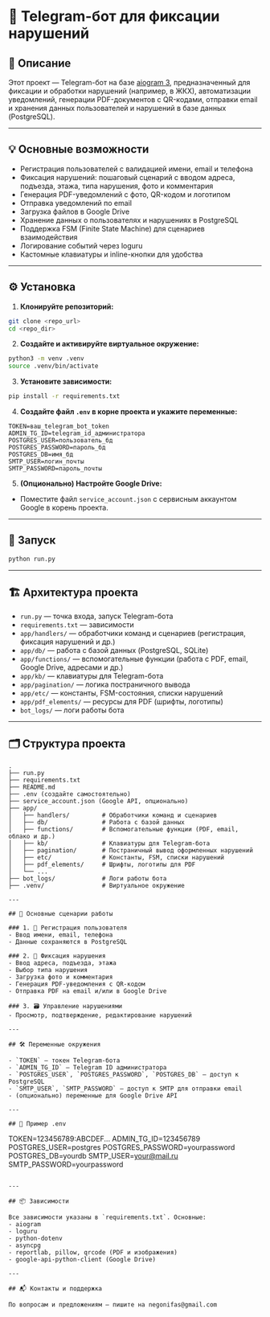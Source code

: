 # 🚨 Telegram-бот для фиксации нарушений

## 📝 Описание

Этот проект — Telegram-бот на базе [aiogram 3](https://docs.aiogram.dev/en/latest/), предназначенный для фиксации и обработки нарушений (например, в ЖКХ), автоматизации уведомлений, генерации PDF-документов с QR-кодами, отправки email и хранения данных пользователей и нарушений в базе данных (PostgreSQL).

---

## 💡 Основные возможности

- Регистрация пользователей с валидацией имени, email и телефона
- Фиксация нарушений: пошаговый сценарий с вводом адреса, подъезда, этажа, типа нарушения, фото и комментария
- Генерация PDF-уведомлений с фото, QR-кодом и логотипом
- Отправка уведомлений по email
- Загрузка файлов в Google Drive
- Хранение данных о пользователях и нарушениях в PostgreSQL
- Поддержка FSM (Finite State Machine) для сценариев взаимодействия
- Логирование событий через loguru
- Кастомные клавиатуры и inline-кнопки для удобства

---

## ⚙️ Установка

1. **Клонируйте репозиторий:**

```bash
git clone <repo_url>
cd <repo_dir>
```

2. **Создайте и активируйте виртуальное окружение:**

```bash
python3 -m venv .venv
source .venv/bin/activate
```

3. **Установите зависимости:**

```bash
pip install -r requirements.txt
```

4. **Создайте файл `.env` в корне проекта и укажите переменные:**

```
TOKEN=ваш_telegram_bot_token
ADMIN_TG_ID=telegram_id_администратора
POSTGRES_USER=пользователь_бд
POSTGRES_PASSWORD=пароль_бд
POSTGRES_DB=имя_бд
SMTP_USER=логин_почты
SMTP_PASSWORD=пароль_почты
```

5. **(Опционально) Настройте Google Drive:**
- Поместите файл `service_account.json` с сервисным аккаунтом Google в корень проекта.

---

## 🚀 Запуск

```bash
python run.py
```

---

## 🏗️ Архитектура проекта

- `run.py` — точка входа, запуск Telegram-бота
- `requirements.txt` — зависимости
- `app/handlers/` — обработчики команд и сценариев (регистрация, фиксация нарушений и др.)
- `app/db/` — работа с базой данных (PostgreSQL, SQLite)
- `app/functions/` — вспомогательные функции (работа с PDF, email, Google Drive, адресами и др.)
- `app/kb/` — клавиатуры для Telegram-бота
- `app/pagination/` — логика постраничного вывода
- `app/etc/` — константы, FSM-состояния, списки нарушений
- `app/pdf_elements/` — ресурсы для PDF (шрифты, логотипы)
- `bot_logs/` — логи работы бота

---

## 🗂️ Структура проекта

```text
.
├── run.py
├── requirements.txt
├── README.md
├── .env (создайте самостоятельно)
├── service_account.json (Google API, опционально)
├── app/
│   ├── handlers/         # Обработчики команд и сценариев
│   ├── db/               # Работа с базой данных
│   ├── functions/        # Вспомогательные функции (PDF, email, облако и др.)
│   ├── kb/               # Клавиатуры для Telegram-бота
│   ├── pagination/       # Постраничный вывод оформленных нарушений
│   ├── etc/              # Константы, FSM, списки нарушений
│   ├── pdf_elements/     # Шрифты, логотипы для PDF
│   └── ...
├── bot_logs/             # Логи работы бота
├── .venv/                # Виртуальное окружение

---

## 🔄 Основные сценарии работы

### 1. 👤 Регистрация пользователя
- Ввод имени, email, телефона
- Данные сохраняются в PostgreSQL

### 2. 📸 Фиксация нарушения
- Ввод адреса, подъезда, этажа
- Выбор типа нарушения
- Загрузка фото и комментария
- Генерация PDF-уведомления с QR-кодом
- Отправка PDF на email и/или в Google Drive

### 3. 🗃️ Управление нарушениями
- Просмотр, подтверждение, редактирование нарушений

---

## 🛠️ Переменные окружения

- `TOKEN` — токен Telegram-бота
- `ADMIN_TG_ID` — Telegram ID администратора
- `POSTGRES_USER`, `POSTGRES_PASSWORD`, `POSTGRES_DB` — доступ к PostgreSQL
- `SMTP_USER`, `SMTP_PASSWORD` — доступ к SMTP для отправки email
- (опционально) переменные для Google Drive API

---

## 📄 Пример .env

```
TOKEN=123456789:ABCDEF...
ADMIN_TG_ID=123456789
POSTGRES_USER=postgres
POSTGRES_PASSWORD=yourpassword
POSTGRES_DB=yourdb
SMTP_USER=your@mail.ru
SMTP_PASSWORD=yourpassword
```

---

## 📦 Зависимости

Все зависимости указаны в `requirements.txt`. Основные:
- aiogram
- loguru
- python-dotenv
- asyncpg
- reportlab, pillow, qrcode (PDF и изображения)
- google-api-python-client (Google Drive)

---

## 📬 Контакты и поддержка

По вопросам и предложениям — пишите на negonifas@gmail.com  
